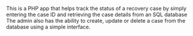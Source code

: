 This is a PHP app that helps track the status of a recovery case by simply entering the case ID and retrieving the case details from an SQL database
The admin also has the ability to create, update or delete a case from the database using a simple interface.
